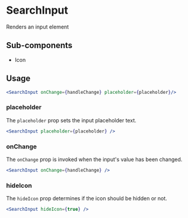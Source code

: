 # SearchInput

Renders an input element

## Sub-components
- Icon

## Usage

```jsx
<SearchInput onChange={handleChange} placeholder={placeholder}/>
```

### placeholder
The `placeholder` prop sets the input placeholder text. 

```jsx
<SearchInput placeholder={placeholder} />
```

### onChange
The `onChange` prop is invoked when the input's value has been changed. 

```jsx
<SearchInput onChange={handleChange} />
```

### hideIcon
The `hideIcon` prop determines if the icon should be hidden or not. 

```jsx
<SearchInput hideIcon={true} />
```
